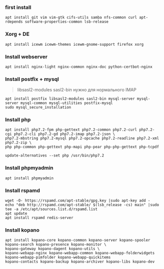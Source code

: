 ### first install
```nginx
apt install git vim vim-gtk cifs-utils samba nfs-common curl apt-rdepends software-properties-common lsb-release
```

### Xorg + DE
```nginx
apt install icewm icewm-themes icewm-gnome-support firefox xorg
```

### Install webserver
```nginx
apt install nginx-light nginx-common nginx-doc python-certbot-nginx
```
### Install postfix + mysql
> libsasl2-modules sasl2-bin нужно для нормального IMAP
```nginx
apt install postfix libsasl2-modules sasl2-bin mysql-server mysql-server mysql-common mysql-utilities postfix-mysql
sudo mysql_secure_installation
```
### Install php
```nginx
apt install php7.2-fpm php-gettext php7.2-common php7.2-curl php7.2-cgi php7.2-cli php7.2-gd php7.2-imap php7.2-json \
php7.2-mbstring php7.2-mysql php7.2-opcache php7.2-readline php7.2-xml php7.2-zip \
php php-common php-gettext php-mapi php-pear php-php-gettext php-tcpdf

update-alternatives --set php /usr/bin/php7.2
```
### Install phpmyadmin
```nginx
apt install phpmyadmin
```
### Install rspamd
```nginx
wget -O- https://rspamd.com/apt-stable/gpg.key |sudo apt-key add -
echo "deb http://rspamd.com/apt-stable/ $(lsb_release -cs) main" |sudo tee -a /etc/apt/sources.list.d/rspamd.list
apt update
apt install rspamd redis-server
```
### Install kopano
```nginx
apt install kopano-core kopano-common kopano-server kopano-spooler kopano-search kopano-presence kopano-monitor \
kopano-gateway kopano-dagent kopano-utils \
kopano-webapp-nginx kopano-webapp-common kopano-webapp-folderwidgets kopano-webapp-pimfolder kopano-webapp-quickitems 
kopano-contacts kopano-backup kopano-archiver kopano-libs kopano-dev
```

